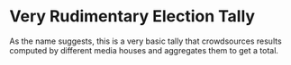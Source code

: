 # Very Rudimentary Election Tally

As the name suggests, this is a very basic tally that crowdsources results
computed by different media houses and aggregates them to get a total.
